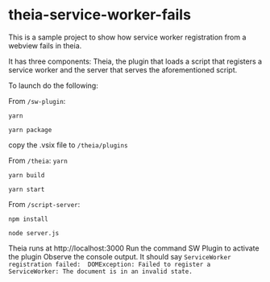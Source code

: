 # theia-service-worker-fails
This is a sample project to show how service worker registration from a webview fails in theia.

It has three components: Theia, the plugin that loads a script that registers a service worker and the server that serves the aforementioned script.

To launch do the following:

From `/sw-plugin`:

`yarn`

`yarn package`

copy the .vsix file to `/theia/plugins`

From `/theia`:
`yarn`

`yarn build`

`yarn start`

From `/script-server`:

`npm install`

`node server.js`

Theia runs at http://localhost:3000
Run the command SW Plugin to activate the plugin
Observe the console output. It should say `ServiceWorker registration failed:  DOMException: Failed to register a ServiceWorker: The document is in an invalid state.`

